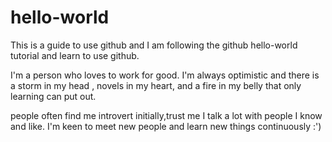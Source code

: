 # hello-world
This is a guide to use github and I am following the github hello-world tutorial and learn to use github.

I'm a person who loves to work for good. I'm always optimistic and there is a storm in my head , novels in my heart, and a fire in my belly that only learning can put out.

people often find me introvert initially,trust me I talk a lot with people I know and like. I'm keen to meet new people and learn new things continuously :')
